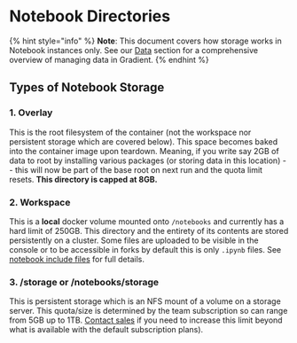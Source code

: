 # Notebook Directories

{% hint style="info" %}
**Note**: This document covers how storage works in Notebook instances only. See our [Data](../../data/storage/) section for a comprehensive overview of managing data in Gradient.
{% endhint %}

## Types of Notebook Storage

### 1. Overlay

This is the root filesystem of the container \(not the workspace nor persistent storage which are covered below\). This space becomes baked into the container image upon teardown. Meaning, if you write say 2GB of data to root by installing various packages \(or storing data in this location\) -- this will now be part of the base root on next run and the quota limit resets. **This directory is capped at 8GB.**

### 2. Workspace

This is a **local** docker volume mounted onto `/notebooks` and currently has a hard limit of 250GB. This directory and the entirety of its contents are stored persistently on a cluster. Some files are uploaded to be visible in the console or to be accessible in forks by default this is only `.ipynb` files. See [notebook include files](../../notebook-include) for full details.

### 3. /storage or /notebooks/storage

This is persistent storage which is an NFS mount of a volume on a storage server. This quota/size is determined by the team subscription so can range from 5GB up to 1TB. [Contact sales](https://info.paperspace.com/contact-sales) if you need to increase this limit beyond what is available with the default subscription plans\).
